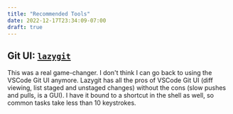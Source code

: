 ```yaml
---
title: "Recommended Tools"
date: 2022-12-17T23:34:09-07:00
draft: true
---
```


## Git UI: [`lazygit`](https://github.com/jesseduffield/lazygit)

This was a real game-changer. I don't think I can go back to using the VSCode
Git UI anymore. Lazygit has all the pros of VSCode Git UI (diff viewing, list
staged and unstaged changes) without the cons (slow pushes and pulls, is a GUI).
I have it bound to a shortcut in the shell as well, so common tasks take less
than 10 keystrokes.

